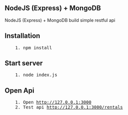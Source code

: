 ## NodeJS (Express) + MongoDB 
NodeJS (Express) + MongoDB build simple restful api

## Installation

<pre>
    1. npm install 
</pre>

## Start server

<pre>
    1. node index.js    
</pre>

## Open Api

<pre>
    1. Open <a href="http://127.0.0.1:3000">http://127.0.0.1:3000</a>
    2. Test api <a href="http://127.0.0.1:3000/rentals">http://127.0.0.1:3000/rentals</a>
</pre>

